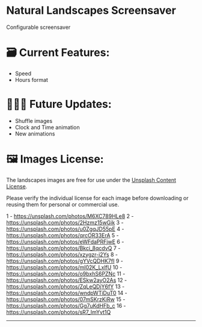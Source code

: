 # Natural Landscapes Screensaver
Configurable screensaver

# 🗃️ Current Features:
- Speed
- Hours format

# 👨🏽‍💻 Future Updates:
- Shuffle images
- Clock and Time animation
- New animations

# 🖼️ Images License:
The landscapes images are free for use under the <a href="[url](https://unsplash.com/license)">Unsplash Content License</a>.

Please verify the individual license for each image before downloading or reusing them for personal or commercial use.

1 - https://unsplash.com/photos/M6XC789HLe8
2 - https://unsplash.com/photos/2Hzmz15wGik
3 - https://unsplash.com/photos/u0ZgqJD55pE
4 - https://unsplash.com/photos/qrcOR33ErA
5 - https://unsplash.com/photos/eWFdaPRFjwE
6 - https://unsplash.com/photos/Bkci_8qcdvQ
7 - https://unsplash.com/photos/xzygzr-i2Ys
8 - https://unsplash.com/photos/gYVcQDHK7fI
9 - https://unsplash.com/photos/mI02K_LxlfU
10 - https://unsplash.com/photos/o9bxhS6PZNc
11 - https://unsplash.com/photos/ESkw2ayO2As
12 - https://unsplash.com/photos/ZqLeQDjY6fY
13 - https://unsplash.com/photos/wndpWTiDuT0
14 - https://unsplash.com/photos/07mSKrzKiRw
15 - https://unsplash.com/photos/Gg7uKdHFb_c
16 - https://unsplash.com/photos/sR7_ImYvt1Q
 
---
